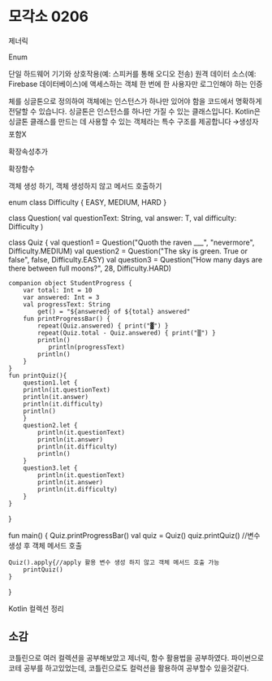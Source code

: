 # 모각소 0206
제너릭

Enum



단일 하드웨어 기기와 상호작용(예: 스피커를 통해 오디오 전송)
원격 데이터 소스(예: Firebase 데이터베이스)에 액세스하는 객체
한 번에 한 사용자만 로그인해야 하는 인증

체를 싱글톤으로 정의하여 객체에는 인스턴스가 하나만 있어야 함을 코드에서 명확하게 전달할 수 있습니다. 싱글톤은 인스턴스를 하나만 가질 수 있는 클래스입니다. Kotlin은 싱글톤 클래스를 만드는 데 사용할 수 있는 객체라는 특수 구조를 제공합니다
🡪생성자 포함X


확장속성추가


확장함수


객체 생성 하기, 객체 생성하지 않고 메서드 호출하기


enum class Difficulty {
    EASY, MEDIUM, HARD
}

class Question<T>(
    val questionText: String,
    val answer: T,
    val difficulty: Difficulty
)

class Quiz {
    val question1 = Question<String>("Quoth the raven ___", "nevermore", Difficulty.MEDIUM)
    val question2 = Question<Boolean>("The sky is green. True or false", false, Difficulty.EASY)
    val question3 = Question<Int>("How many days are there between full moons?", 28, Difficulty.HARD)

    companion object StudentProgress {
        var total: Int = 10
        var answered: Int = 3   
        val progressText: String
            get() = "${answered} of ${total} answered"
        fun printProgressBar() {
            repeat(Quiz.answered) { print("▓") }
            repeat(Quiz.total - Quiz.answered) { print("▒") }
            println()
               println(progressText)
            println()
        }
    }
    fun printQuiz(){
        question1.let {
        println(it.questionText)
        println(it.answer)
        println(it.difficulty)
        println()
        }
        question2.let {
            println(it.questionText)
            println(it.answer)
            println(it.difficulty)
            println()
        }
        question3.let {
            println(it.questionText)
            println(it.answer)
            println(it.difficulty)
        }
    }
}


fun main() {
    Quiz.printProgressBar()
    val quiz = Quiz()
    quiz.printQuiz() //변수 생성 후 객체 메서드 호출
    
    Quiz().apply{//apply 활용 변수 생성 하지 않고 객체 메서드 호출 가능
        printQuiz()        
    }
}

Kotlin 컬렉션 정리

## 소감
코틀린으로 여러 컬렉션을 공부해보았고 제너릭, 함수 활용법을 공부하였다. 파이썬으로 코테 공부를 하고있었는데, 코틀린으로도 컬럭션을 활용하여 공부할수 있을것같다.

